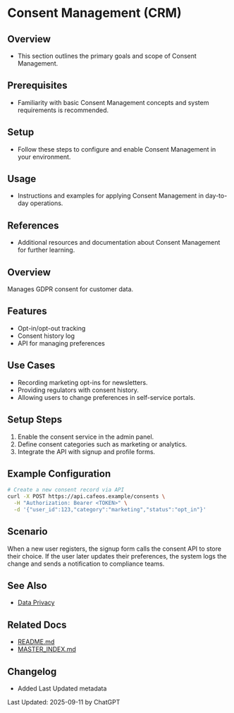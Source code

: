 # Consent Management (CRM)

## Overview
- This section outlines the primary goals and scope of Consent Management.

## Prerequisites
- Familiarity with basic Consent Management concepts and system requirements is recommended.

## Setup
- Follow these steps to configure and enable Consent Management in your environment.

## Usage
- Instructions and examples for applying Consent Management in day-to-day operations.

## References
- Additional resources and documentation about Consent Management for further learning.


## Overview
Manages GDPR consent for customer data.

## Features
- Opt-in/opt-out tracking
- Consent history log
- API for managing preferences

## Use Cases
- Recording marketing opt-ins for newsletters.
- Providing regulators with consent history.
- Allowing users to change preferences in self-service portals.

## Setup Steps
1. Enable the consent service in the admin panel.
2. Define consent categories such as marketing or analytics.
3. Integrate the API with signup and profile forms.

## Example Configuration
```bash
# Create a new consent record via API
curl -X POST https://api.cafeos.example/consents \
  -H "Authorization: Bearer <TOKEN>" \
  -d '{"user_id":123,"category":"marketing","status":"opt_in"}'
```

## Scenario
When a new user registers, the signup form calls the consent API to store their choice.
If the user later updates their preferences, the system logs the change and sends a notification to compliance teams.

## See Also
- [Data Privacy](DATA_PRIVACY.md)

## Related Docs
- [README.md](README.md)
- [MASTER_INDEX.md](MASTER_INDEX.md)


## Changelog
- Added Last Updated metadata

Last Updated: 2025-09-11 by ChatGPT
